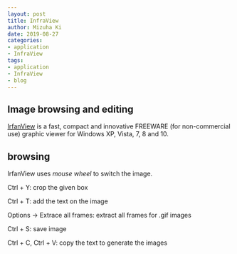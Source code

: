 ```yaml
---
layout: post
title: InfraView
author: Mizuha Ki
date: 2019-08-27
categories:
- application
- InfraView
tags:
- application
- InfraView
- blog
---
```


## Image browsing and editing
[IrfanView](https://www.irfanview.com/) is a fast, compact and innovative FREEWARE (for non-commercial use) graphic viewer for Windows XP, Vista, 7, 8 and 10. 

## browsing
IrfanView uses *mouse wheel* to switch the image.

Ctrl + Y: crop the given box

Ctrl + T: add the text on the image

Options -> Extrace all frames: extract all frames for .gif images

Ctrl + S: save image

Ctrl + C, Ctrl + V: copy the text to generate the images
